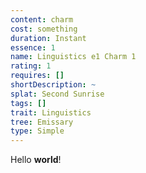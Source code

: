 ```yaml
---
content: charm
cost: something
duration: Instant
essence: 1
name: Linguistics e1 Charm 1
rating: 1
requires: []
shortDescription: ~
splat: Second Sunrise
tags: []
trait: Linguistics
tree: Emissary
type: Simple
---
```


Hello **world**!
